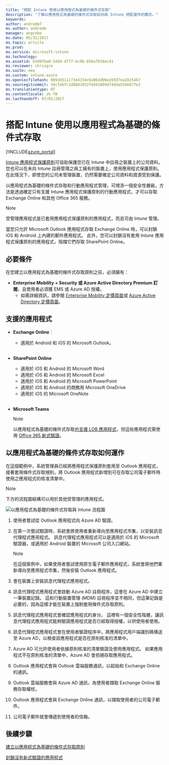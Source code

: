 ```yaml
---
title: "搭配 Intune 使用以應用程式為基礎的條件式存取"
description: "了解以應用程式為基礎的條件式存取如何與 Intune 搭配運作的概念。"
keywords: 
author: andredm7
ms.author: andredm
manager: angrobe
ms.date: 05/31/2017
ms.topic: article
ms.prod: 
ms.service: microsoft-intune
ms.technology: 
ms.assetid: b399fba0-5dd4-4777-bc9b-856af038ec41
ms.reviewer: chrisgre
ms.suite: ems
ms.custom: intune-azure
ms.openlocfilehash: 0893d511c73e4154c61063d96e26937ea2825467
ms.sourcegitcommit: 34cfebfc1d8b81032f4d41869d74dda559e677e2
ms.translationtype: HT
ms.contentlocale: zh-TW
ms.lasthandoff: 07/01/2017
---
```

# <a name="app-based-conditional-access-with-intune"></a>搭配 Intune 使用以應用程式為基礎的條件式存取

[!INCLUDE[azure_portal](./includes/azure_portal.md)]

[Intune 應用程式保護原則](app-protection-policy.md)可協助保護您已在 Intune 中註冊之裝置上的公司資料。 您也可以在未向 Intune 註冊管理之員工擁有的裝置上，使用應用程式保護原則。 在此情況下，即使您的公司未管理裝置，仍然需要確定公司資料和資源受到保護。

以應用程式為基礎的條件式存取和行動應用程式管理，可增添一個安全性層級，方法是透過確定只有支援 Intune 應用程式保護原則的行動應用程式，才可以存取 Exchange Online 和其他 Office 365 服務。

> [!NOTE]
> 受管理應用程式是已套用應用程式保護原則的應用程式，而且可由 Intune 管理。

當您只允許 Microsoft Outlook 應用程式存取 Exchange Online 時，可以封鎖 iOS 和 Android 上內建的郵件應用程式。 此外，您可以封鎖沒有套用 Intune 應用程式保護原則的應用程式，阻擋它們存取 SharePoint Online。

## <a name="prerequisites"></a>必要條件
在您建立以應用程式為基礎的條件式存取原則之前，必須擁有：

- **Enterprise Mobility + Security 或 Azure Active Directory Premium 訂閱**，且使用者必須獲 EMS 或 Azure AD 授權。
    - 如需詳細資訊，請參閱 [Enterprise Mobility 定價頁面](https://www.microsoft.com/cloud-platform/enterprise-mobility-pricing)或 [Azure Active Directory 定價頁面](https://azure.microsoft.com/pricing/details/active-directory/)。

## <a name="supported-apps"></a>支援的應用程式

- **Exchange Online**：
    - 適用於 Android 和 iOS 的 Microsoft Outlook。
<br></br>
- **SharePoint Online**
    - 適用於 iOS 和 Android 的 Microsoft Word
    - 適用於 iOS 和 Android 的 Microsoft Excel
    - 適用於 iOS 和 Android 的 Microsoft PowerPoint
    - 適用於 iOS 和 Android 的商務用 Microsoft OneDrive
    - 適用於 iOS 的 Microsoft OneNote
<br></br>
- **Microsoft Teams**

    > [!NOTE] 
    > 以應用程式為基礎的條件式存取[也支援 LOB 應用程式](https://docs.microsoft.com/intune-classic/deploy-use/block-apps-with-no-modern-authentication)，但這些應用程式需使用 [Office 365 新式驗證](https://support.office.com/article/Using-Office-365-modern-authentication-with-Office-clients-776c0036-66fd-41cb-8928-5495c0f9168a)。

## <a name="how-app-based-conditional-access-works"></a>以應用程式為基礎的條件式存取如何運作

在這個範例中，系統管理員已經將應用程式保護原則套用至 Outlook 應用程式，接著套用條件式存取規則，將 Outlook 應用程式新增到可在存取公司電子郵件時使用之應用程式的核准清單中。

> [!NOTE] 
> 下方的流程圖結構可以用於其他受管理的應用程式。

![以應用程式為基礎的條件式存取與 Intune 流程圖](./media/ca-intune-common-ways-3.png)

1.  使用者嘗試從 Outlook 應用程式向 Azure AD 驗證。

2.  在第一次嘗試驗證時，系統會將使用者重新導向至應用程式市集，以安裝訊息代理程式應用程式。 訊息代理程式應用程式可以是適用於 iOS 的 Microsoft 驗證器，或適用於 Android 裝置的 Microsoft 公司入口網站。

    > [!NOTE]
    > 在這個案例中，如果使用者嘗試使用原生電子郵件應用程式，系統會將他們重新導向至應用程式市集，然後安裝 Outlook 應用程式。

3.  會在裝置上安裝訊息代理程式應用程式。

4.  訊息代理程式應用程式會啟動 Azure AD 註冊程序，這會在 Azure AD 中建立一筆裝置記錄。 這和行動裝置管理 (MDM) 註冊程序並不相同，但這筆記錄是必要的，因為這樣才能在裝置上強制套用條件式存取原則。

5.  訊息代理程式應用程式會確認應用程式的身分。 這裡有一個安全性階層，讓訊息代理程式應用程式能夠驗證應用程式是否已經取得授權，以供使用者使用。

6.  訊息代理程式應用程式會在使用者驗證程序中，將應用程式用戶端識別碼傳送至 Azure AD，以檢查該應用程式是否在原則核准的清單中。

7.  Azure AD 可允許使用者依據原則核准的清單驗證及使用應用程式。 如果應用程式不在原則核准的清單中，Azure AD 會拒絕存取應用程式。

8.  Outlook 應用程式會與 Outlook 雲端服務通訊，以起始和 Exchange Online 的通訊。

9.  Outlook 雲端服務會與 Azure AD 通訊，為使用者擷取 Exchange Online 服務存取權杖。

10.  Outlook 應用程式會與 Exchange Online 通訊，以擷取使用者的公司電子郵件。

11.  公司電子郵件就會傳遞到使用者的信箱。

## <a name="next-steps"></a>後續步驟
[建立以應用程式為基礎的條件式存取原則](app-based-conditional-access-intune-create.md)

[封鎖沒有新式驗證的應用程式](app-modern-authentication-block.md)
